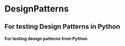 # DesignPatterns
## For testing Design Patterns in Python
#### For testing design patterns from Python
